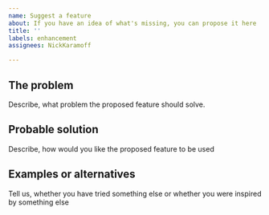 ```yaml
---
name: Suggest a feature
about: If you have an idea of what's missing, you can propose it here
title: ''
labels: enhancement
assignees: NickKaramoff

---
```


## The problem
Describe, what problem the proposed feature should solve.

## Probable solution
Describe, how would you like the proposed feature to be used

## Examples or alternatives
Tell us, whether you have tried something else or whether you were inspired by something else

